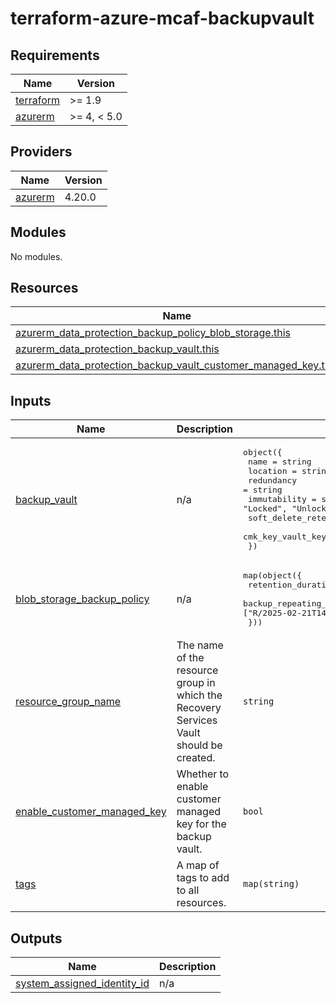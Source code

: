 # terraform-azure-mcaf-backupvault
<!-- BEGIN_TF_DOCS -->
## Requirements

| Name | Version |
|------|---------|
| <a name="requirement_terraform"></a> [terraform](#requirement\_terraform) | >= 1.9 |
| <a name="requirement_azurerm"></a> [azurerm](#requirement\_azurerm) | >= 4, < 5.0 |

## Providers

| Name | Version |
|------|---------|
| <a name="provider_azurerm"></a> [azurerm](#provider\_azurerm) | 4.20.0 |

## Modules

No modules.

## Resources

| Name | Type |
|------|------|
| [azurerm_data_protection_backup_policy_blob_storage.this](https://registry.terraform.io/providers/hashicorp/azurerm/latest/docs/resources/data_protection_backup_policy_blob_storage) | resource |
| [azurerm_data_protection_backup_vault.this](https://registry.terraform.io/providers/hashicorp/azurerm/latest/docs/resources/data_protection_backup_vault) | resource |
| [azurerm_data_protection_backup_vault_customer_managed_key.this](https://registry.terraform.io/providers/hashicorp/azurerm/latest/docs/resources/data_protection_backup_vault_customer_managed_key) | resource |

## Inputs

| Name | Description | Type | Default | Required |
|------|-------------|------|---------|:--------:|
| <a name="input_backup_vault"></a> [backup\_vault](#input\_backup\_vault) | n/a | <pre>object({<br>    name                       = string<br>    location                   = string<br>    redundancy                 = string<br>    immutability               = string // accepted values are "Disabled"", "Locked", "Unlocked"<br>    soft_delete_retention_days = number<br>    cmk_key_vault_key_id       = optional(string, null)<br>  })</pre> | n/a | yes |
| <a name="input_blob_storage_backup_policy"></a> [blob\_storage\_backup\_policy](#input\_blob\_storage\_backup\_policy) | n/a | <pre>map(object({<br>    retention_duration              = string<br>    backup_repeating_time_intervals = list(string) // example ["R/2025-02-21T14:00:00+00:00/P1D"]<br>  }))</pre> | n/a | yes |
| <a name="input_resource_group_name"></a> [resource\_group\_name](#input\_resource\_group\_name) | The name of the resource group in which the Recovery Services Vault should be created. | `string` | n/a | yes |
| <a name="input_enable_customer_managed_key"></a> [enable\_customer\_managed\_key](#input\_enable\_customer\_managed\_key) | Whether to enable customer managed key for the backup vault. | `bool` | `false` | no |
| <a name="input_tags"></a> [tags](#input\_tags) | A map of tags to add to all resources. | `map(string)` | `{}` | no |

## Outputs

| Name | Description |
|------|-------------|
| <a name="output_system_assigned_identity_id"></a> [system\_assigned\_identity\_id](#output\_system\_assigned\_identity\_id) | n/a |
<!-- END_TF_DOCS -->